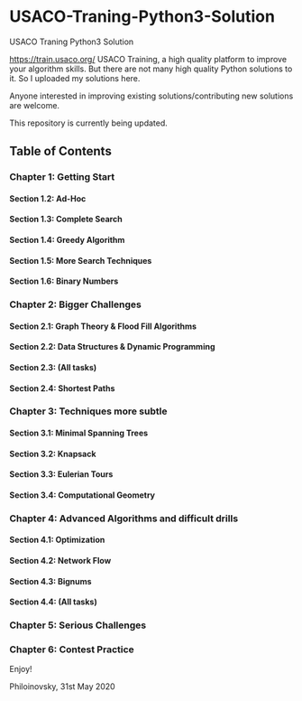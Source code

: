 # USACO-Traning-Python3-Solution
USACO Traning Python3 Solution

https://train.usaco.org/ USACO Training, a high quality platform to improve your algorithm skills. But there are not many high quality Python solutions to it. So I uploaded my solutions here.

Anyone interested in improving existing solutions/contributing new solutions are welcome.

This repository is currently being updated.

## Table of Contents

### Chapter 1: Getting Start

#### Section 1.2: Ad-Hoc

#### Section 1.3: Complete Search

#### Section 1.4: Greedy Algorithm

#### Section 1.5: More Search Techniques

#### Section 1.6: Binary Numbers

### Chapter 2: Bigger Challenges

#### Section 2.1: Graph Theory & Flood Fill Algorithms

#### Section 2.2: Data Structures & Dynamic Programming

#### Section 2.3: (All tasks)

#### Section 2.4: Shortest Paths

### Chapter 3: Techniques more subtle

#### Section 3.1: Minimal Spanning Trees

#### Section 3.2: Knapsack

#### Section 3.3: Eulerian Tours

#### Section 3.4: Computational Geometry

### Chapter 4: Advanced Algorithms and difficult drills

#### Section 4.1: Optimization

#### Section 4.2: Network Flow

#### Section 4.3: Bignums

#### Section 4.4: (All tasks)

### Chapter 5: Serious Challenges

### Chapter 6: Contest Practice

Enjoy!

Philoinovsky,
31st May 2020